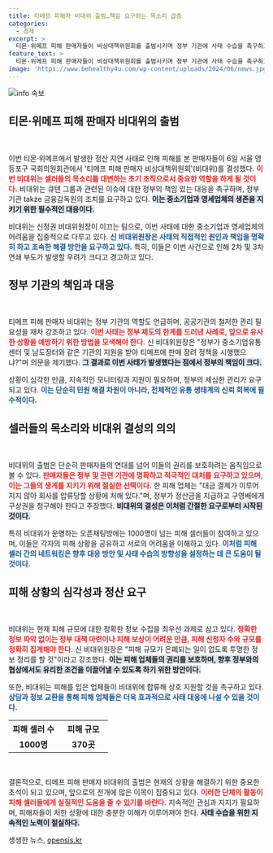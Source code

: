 ```yaml
---
title: 티메프 피해자 비대위 출범…책임 요구하는 목소리 급증
categories:
  - 경제
excerpt: >
  티몬·위메프 피해 판매자들이 비상대책위원회를 출범시키며 정부 기관에 사태 수습을 촉구하고 있습니다. 이들은 판매 대금 정산 지연으로 어려움을 호소하며, 책임 있는 조치를 요구하고 있습니다. 
feature_text: >
  티몬·위메프 피해 판매자들이 비상대책위원회를 출범시키며 정부 기관에 사태 수습을 촉구하고 있습니다. 이들은 판매 대금 정산 지연으로 어려움을 호소하며, 책임 있는 조치를 요구하고 있습니다. 
image: 'https://www.behealthy4u.com/wp-content/uploads/2024/06/news.jpg'
---
```


<p><img src="https://www.behealthy4u.com/wp-content/uploads/2024/06/news.jpg" alt="info 속보" /></p>

<h2 data-ke-size="size26">티몬·위메프 피해 판매자 비대위의 출범</h2>

<p data-ke-size="size16">&nbsp;</p>

<p>이번 티몬·위메프에서 발생한 정산 지연 사태로 인해 피해를 본 판매자들이 6일 서울 영등포구 국회의원회관에서 '티메프 피해 판매자 비상대책위원회'(비대위)를 결성했다. <b><span style="color: #ee2323;">이번 비대위는 셀러들의 목소리를 대변하는 초기 조직으로서 중요한 역할을 하게 될 것이다.</span></b> 비대위는 큐텐 그룹과 관련된 이슈에 대한 정부의 책임 있는 대응을 촉구하며, 정부 기관 także 금융감독원의 조치를 요구하고 있다. <b><span style="background-color: #21538527;">이는 중소기업과 영세업체의 생존을 지키기 위한 필수적인 대응이다.</span></b> </p>

<p>비대위는 신정권 비대위원장이 이끄는 팀으로, 이번 사태에 대한 중소기업과 영세업체의 어려움을 집중적으로 다루고 있다. <b><span style="color: #1a5490;">신 비대위원장은 사태의 직접적인 원인과 책임을 명확히 하고 조속한 해결 방안을 요구하고 있다.</span></b> 특히, 이들은 이번 사건으로 인해 2차 및 3차 연쇄 부도가 발생할 우려가 크다고 경고하고 있다.</p>

<h2 data-ke-size="size26">정부 기관의 책임과 대응</h2>

<p data-ke-size="size16">&nbsp;</p>

<p>티메프 피해 판매자 비대위는 정부 기관의 역할도 언급하며, 공공기관의 철저한 관리 필요성을 재차 강조하고 있다. <b><span style="color: #ee2323;">이번 사태는 정부 제도의 한계를 드러낸 사례로, 앞으로 유사한 상황을 예방하기 위한 방법을 모색해야 한다.</span></b> 신 비대위원장은 "정부가 중소기업유통센터 및 남도장터와 같은 기관의 지원을 받아 티메프에 판매 장려 정책을 시행했으냐?"며 의문을 제기했다. <b><span style="background-color: #21538527;">그 결과로 이번 사태가 발생했다는 점에서 정부의 책임이 크다.</span></b> </p>

<p>상황이 심각한 만큼, 지속적인 모니터링과 지원이 필요하며, 정부의 세심한 관리가 요구되고 있다. <b><span style="color: #1a5490;">이는 단순히 민원 해결 차원이 아니라, 전체적인 유통 생태계의 신뢰 회복에 필수적이다.</span></b></p>

<h2 data-ke-size="size26">셀러들의 목소리와 비대위 결성의 의의</h2>

<p data-ke-size="size16">&nbsp;</p>

<p>비대위의 출범은 단순히 판매자들의 연대를 넘어 이들의 권리를 보호하려는 움직임으로 볼 수 있다. <b><span style="color: #ee2323;">판매자들은 정부 및 관련 기관에 명확하고 적극적인 대처를 요구하고 있으며, 이는 그들의 생계를 지키기 위해 절실한 선택이다.</span></b> 한 피해 업체는 "대금 결제가 이루어지지 않아 회사를 압류당할 상황에 처해 있다."며, 정부가 정산금을 지급하고 구영배에게 구상권을 청구해야 한다고 주장했다. <b><span style="background-color: #21538527;">비대위의 결성은 이처럼 간절한 요구로부터 시작된 것이다.</span></b> </p>

<p>특히 비대위가 운영하는 오픈채팅방에는 1000명이 넘는 피해 셀러들이 참여하고 있으며, 이들은 각자의 피해 상황을 공유하고 서로의 어려움을 이해하고 있다. <b><span style="color: #1a5490;">이처럼 피해 셀러 간의 네트워킹은 향후 대응 방안 및 사태 수습의 방향성을 설정하는 데 큰 도움이 될 것이다.</span></b></p>

<h2 data-ke-size="size26">피해 상황의 심각성과 정산 요구</h2>

<p data-ke-size="size16">&nbsp;</p>

<p>비대위는 현재 피해 규모에 대한 정확한 정보 수집을 최우선 과제로 삼고 있다. <b><span style="color: #ee2323;">정확한 정보 파악 없이는 정부 대책 마련이나 피해 보상이 어려운 만큼, 피해 신청자 수와 규모를 정확히 집계해야 한다.</span></b> 신 비대위원장은 "피해 규모가 은폐되는 일이 없도록 투명한 정보 정리를 할 것"이라고 강조했다. <b><span style="background-color: #21538527;">이는 피해 업체들의 권리를 보호하며, 향후 정부와의 협상에서도 유리한 조건을 이끌어낼 수 있도록 하기 위한 방안이다.</span></b> </p>

<p>또한, 비대위는 피해를 입은 업체들이 비대위에 합류해 상호 지원할 것을 촉구하고 있다. <b><span style="color: #1a5490;">상담과 정보 교환을 통해 피해 업체들은 더욱 효과적으로 사태 대응에 나설 수 있을 것이다.</span></b></p>

<table style="width: 100%; border-collapse: collapse;">
  <tr>
    <th style="width: 50%; text-align: center;">피해 셀러 수</th>
    <th style="width: 50%; text-align: center;">피해 규모</th>
  </tr>
  <tr>
    <td style="text-align: center; height: 17px;"><b>1000명</b></td>
    <td style="text-align: center; height: 17px;"><b>370곳</b></td>
  </tr>
</table>

<p data-ke-size="size16">&nbsp;</p>

<p>결론적으로, 티메프 피해 판매자 비대위의 출범은 현재의 상황을 해결하기 위한 중요한 초석이 되고 있으며, 앞으로의 전개에 많은 이목이 집중되고 있다. <b><span style="color: #ee2323;">이러한 단체의 활동이 피해 셀러들에게 실질적인 도움을 줄 수 있기를 바란다.</span></b> 지속적인 관심과 지지가 필요하며, 피해자들이 처한 상황에 대한 충분한 이해가 이루어져야 한다. <b><span style="background-color: #21538527;">사태 수습을 위한 지속적인 노력이 절실하다.</span></b></p>
생생한 뉴스, <a href="https://opensis.kr" rel="dofollow">opensis.kr</a>


